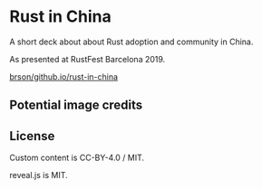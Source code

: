 # Rust in China

A short deck about about Rust adoption and community in China.

As presented at RustFest Barcelona 2019.

[brson/github.io/rust-in-china][r-i-c]

[r-i-c]: https://brson.github.io/rust-in-china

## Potential image credits



## License

Custom content is CC-BY-4.0 / MIT.

reveal.js is MIT.
